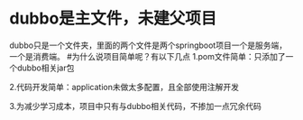 # dubbo是主文件，未建父项目

dubbo只是一个文件夹，里面的两个文件是两个springboot项目一个是服务端，一个是消费端。
#为什么说项目简单呢？有以下几点
1.pom文件简单：只添加了一个dubbo相关jar包 

2.代码开发简单：application未做太多配置，且全部使用注解开发

3.为减少学习成本，项目中只有与dubbo相关代码，不掺加一点冗余代码